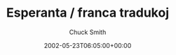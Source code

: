 ---
title: 'Esperanta / franca tradukoj'
posts: 3
hash: 't18'
author: 'Chuck Smith'
date: 2002-05-23T06:05:00+00:00
sources:
  - http://forums.tokipona.org/viewtopic.php%3Ft=18.html
tags:
  - english
  - esperanto
  - external
---